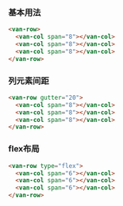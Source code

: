 ### 基本用法

``` html
<van-row>
  <van-col span="8"></van-col>
  <van-col span="8"></van-col>
  <van-col span="8"></van-col>
</van-row>
```
### 列元素间距

``` html
<van-row gutter="20">
  <van-col span="8"></van-col>
  <van-col span="8"></van-col>
  <van-col span="8"></van-col>
</van-row>
```
### flex布局

``` html
<van-row type="flex">
  <van-col span="6"></van-col>
  <van-col span="6"></van-col>
  <van-col span="6"></van-col>
</van-row>
```
